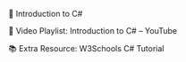 📘 Introduction to C#

🎥 Video Playlist: Introduction to C# – YouTube

📚 Extra Resource: W3Schools C# Tutorial
